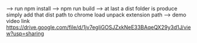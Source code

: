 --> run npm install 
--> npm run build
--> at last a dist folder is produce simply add that dist path to chrome load unpack extension path
--> demo video link https://drive.google.com/file/d/1jv7egliGOSJZxkNeE33BAqeQX29y3d1J/view?usp=sharing